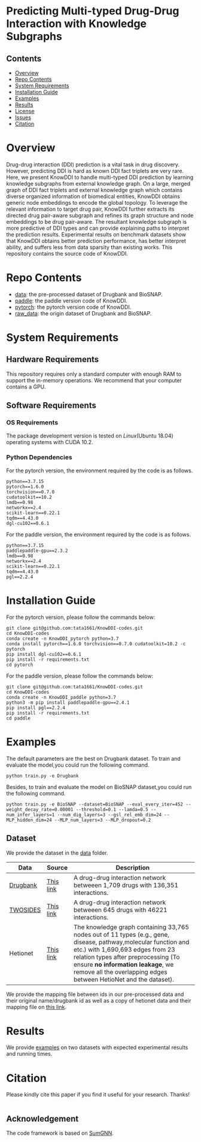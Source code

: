 # Predicting Multi-typed Drug-Drug Interaction with Knowledge Subgraphs


## Contents

- [Overview](#overview)
- [Repo Contents](#repo-contents)
- [System Requirements](#system-requirements)
- [Installation Guide](#installation-guide)
- [Examples](#Examples)
- [Results](#results)
- [License](./LICENSE)
- [Issues](https://github.com/tata1661/KnowDDI-codes/issues)
- [Citation](#citation)

# Overview

Drug-drug interaction (DDI) prediction is a vital task in drug discovery. However, predicting DDI is hard as known DDI fact triplets are very rare. Here, we present KnowDDI to handle multi-typed DDI prediction by learning knowledge subgraphs from external knowledge graph. On a large, merged graph of DDI fact triplets and external knowledge graph which contains diverse organized information of biomedical entities, KnowDDI obtains generic node embeddings to encode the global topology. To leverage the relevant information to target drug pair, KnowDDI further extracts its directed drug pair-aware subgraph and refines its graph structure and node embeddings to be drug pair-aware. The resultant knowledge subgraph is more predictive of DDI types and can provide explaining paths to interpret the prediction results. Experimental results on benchmark datasets show that KnowDDI obtains better prediction performance, has better interpret ability, and suffers less from data sparsity than existing works. This repository contains the source code of KnowDDI.

# Repo Contents

- [data](./data): the pre-processed dataset of Drugbank and BioSNAP.
- [paddle](./paddle): the paddle version code of KnowDDI.
- [pytorch](./pytorch): the pytorch version code of KnowDDI.
- [raw_data](./raw_data): the origin dataset of Drugbank and BioSNAP.

# System Requirements

## Hardware Requirements

This repository requires only a standard computer with enough RAM to support the in-memory operations. We recommend that your computer contains a GPU.

## Software Requirements

### OS Requirements

The package development version is tested on *Linux*(Ubuntu 18.04) operating systems with CUDA 10.2.

### Python Dependencies
For the pytorch version, the environment required by the code is as follows.
```
python==3.7.15
pytorch==1.6.0
torchvision==0.7.0
cudatoolkit==10.2
lmdb==0.98
networkx==2.4
scikit-learn==0.22.1
tqdm==4.43.0
dgl-cu102==0.6.1
```

For the paddle version, the environment required by the code is as follows.
```
python==3.7.15
paddlepaddle-gpu==2.3.2
lmdb==0.98
networkx==2.4
scikit-learn==0.22.1
tqdm==4.43.0
pgl==2.2.4
```

# Installation Guide
For the pytorch version, please follow the commands below:
```
git clone git@github.com:tata1661/KnowDDI-codes.git
cd KnowDDI-codes
conda create -n KnowDDI_pytorch python=3.7
conda install pytorch==1.6.0 torchvision==0.7.0 cudatoolkit=10.2 -c pytorch
pip install dgl-cu102==0.6.1
pip install -r requirements.txt
cd pytorch
```

For the paddle version, please follow the commands below:
```
git clone git@github.com:tata1661/KnowDDI-codes.git
cd KnowDDI-codes
conda create -n KnowDDI_paddle python=3.7
python3 -m pip install paddlepaddle-gpu==2.4.1
pip install pgl==2.2.4
pip install -r requirements.txt
cd paddle
```

# Examples
The default parameters are the best on Drugbank dataset. To train and evaluate the model,you could run the following command.
```
python train.py -e Drugbank
```
Besides, to train and evaluate the model on BioSNAP dataset,you could run the following command.
```
python train.py -e BioSNAP --dataset=BioSNAP --eval_every_iter=452 --weight_decay_rate=0.00001 --threshold=0.1 --lamda=0.5 --num_infer_layers=1 --num_dig_layers=3 --gsl_rel_emb_dim=24 --MLP_hidden_dim=24 --MLP_num_layers=3 --MLP_dropout=0.2
```

## Dataset

We provide the dataset in the [data](data/) folder. 

| Data  | Source | Description
|-------|----------|----------|
| [Drugbank](./pytorch/data/drugbank/) | [This link](https://bitbucket.org/kaistsystemsbiology/deepddi/src/master/data/)| A drug-drug interaction network betweeen 1,709 drugs with 136,351 interactions.| 
| [TWOSIDES](./pytorch/data/BioSNAP/) | [This link](http://snap.stanford.edu/biodata/datasets/10017/10017-ChChSe-Decagon.html)| A drug-drug interaction network betweeen 645 drugs with 46221 interactions.|
| Hetionet | [This link](https://github.com/hetio/hetionet) | The knowledge graph containing 33,765  nodes  out  of  11  types  (e.g.,  gene,  disease,  pathway,molecular function and etc.) with 1,690,693 edges from 23 relation types after preprocessing (To ensure **no information leakage**, we remove all the overlapping edges  between  HetioNet  and  the  dataset).

We provide the mapping file between ids in our pre-processed data and their original name/drugbank id as well as a copy of hetionet data and their mapping file on [this link](./raw_data).


# Results
We provide [examples](./pytorch/experiments/) on two datasets with expected experimental results and running times.

# Citation

Please kindly cite this paper if you find it useful for your research. Thanks!

```

```

## Acknowledgement
The code framework is based on [SumGNN](https://github.com/yueyu1030/SumGNN).